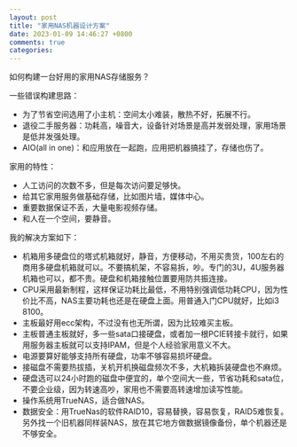 ```yaml
---
layout: post
title: "家用NAS机器设计方案"
date: 2023-01-09 14:46:27 +0800
comments: true
categories:
---
```


如何构建一台好用的家用NAS存储服务？

一些错误构建思路：

- 为了节省空间选用了小主机：空间太小难装，散热不好，拓展不行。
- 退役二手服务器：功耗高，噪音大，设备针对场景是高并发弱处理，家用场景是低并发强处理。
- AIO(all in one)：和应用放在一起跑，应用把机器搞挂了，存储也伤了。

家用的特性：

- 人工访问的次数不多，但是每次访问要足够快。
- 给其它家用服务做基础存储，比如图片墙，媒体中心。
- 重要数据保证不丢，大量电影视频存储。
- 和人在一个空间，要静音。

我的解决方案如下：

- 机箱用多硬盘位的塔式机箱就好，静音，方便移动，不用买贵货，100左右的商用多硬盘机箱就可以。不要搞机架，不容易拆，吵。专门的3U，4U服务器机箱也可以，都不贵。硬盘和机箱接触位置要用防共振连接。
- CPU采用最新制程，这样保证功耗比最低，不用特别强调低功耗CPU，因为性价比不高，NAS主要功耗也还是在硬盘上面。用普通入门CPU就好，比如i3 8100。
- 主板最好用ecc架构，不过没有也无所谓，因为比较难买主板。
- 主板普通主板就好，多一些sata口接硬盘，或者加一根PCIE转接卡就行，如果用服务器主板就可以支持IPAM，但是个人经验家用意义不大。
- 电源要算好能够支持所有硬盘，功率不够容易损坏硬盘。
- 接磁盘不需要热拔插，关机开机换磁盘频次不多，大机箱拆装硬盘也不麻烦。
- 硬盘选可以24小时跑的磁盘中便宜的，单个空间大一些，节省功耗和sata位，不要企业级，因为转速高吵，家用也不需要高转速增加读写性能。
- 操作系统用TrueNAS，适合做NAS。
- 数据安全：用TrueNas的软件RAID10，容易替换，容易恢复，RAID5难恢复。另外找一个旧机器同样装NAS，放在其它地方做数据镜像备份，单个机器还是不够安全。
